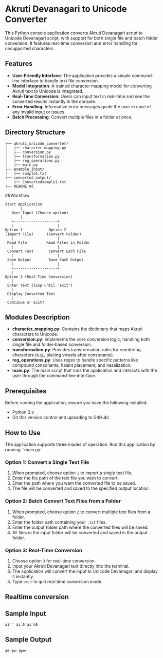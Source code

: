 # Akruti Devanagari to Unicode Converter

This Python console application converts Akruti Devanagari script to Unicode Devanagari script, with support for both single file and batch folder conversion. It features real-time conversion and error handling for unsupported characters.

## Features

- **User-Friendly Interface**: The application provides a simple command-line interface to handle text file conversion.
- **Model Integration**: A trained character mapping model for converting Akruti text to Unicode is integrated.
- **Real-Time Conversion**: Users can input text in real-time and see the converted results instantly in the console.
- **Error Handling**: Informative error messages guide the user in case of any invalid input or issues.
- **Batch Processing**: Convert multiple files in a folder at once.

## Directory Structure

```
├── akruti_unicode_converter/
│   ├── character_mapping.py
│   ├── conversion.py
│   ├── transformation.py
│   ├── reg_operations.py
│   ├── main.py
├── example_input/
│   ├── sample1.txt
├── converted_output/
    ├── Convertedsample1.txt
├── README.md
```

##Workflow

```
Start Application
       |
   User Input (Choose option)
       |
   +--------------------+
   |                    |
Option 1            Option 2
(Import File)      (Convert Folder)
   |                    |
 Read File         Read Files in Folder
   |                    |
 Convert Text       Convert Each File
   |                    |
 Save Output        Save Each Output
   |                    |
   +--------------------+
   |
Option 3 (Real-Time Conversion)
   |
 Enter Text (loop until 'exit')
   |
 Display Converted Text
   |
 Continue or Exit?
```

## Modules Description

- **character_mapping.py**: Contains the dictionary that maps Akruti characters to Unicode.
- **conversion.py**: Implements the core conversion logic, handling both single file and folder-based conversion.
- **transformation.py**: Provides transformation rules for reordering characters (e.g., placing vowels after consonants).
- **reg_operations.py**: Uses regex to handle specific patterns like compound consonants, halant placement, and nasalization.
- **main.py**: The main script that runs the application and interacts with the user through the command-line interface.

## Prerequisites

Before running the application, ensure you have the following installed:

- Python 3.x
- Git (for version control and uploading to GitHub)

## How to Use

The application supports three modes of operation:
Run this application by running ``main.py`

### Option 1: Convert a Single Text File

1. When prompted, choose option `1` to import a single text file.
2. Enter the file path of the text file you wish to convert.
3. Enter the path where you want the converted file to be saved.
4. The file will be converted and saved to the specified output location.

### Option 2: Batch Convert Text Files from a Folder

1. When prompted, choose option `2` to convert multiple text files from a folder.
2. Enter the folder path containing your `.txt` files.
3. Enter the output folder path where the converted files will be saved.
4. All files in the input folder will be converted and saved in the output folder.

### Option 3: Real-Time Conversion

1. Choose option `3` for real-time conversion.
2. Input your Akruti Devanagari text directly into the terminal.
3. The application will convert the input to Unicode Devanagari and display it instantly.
4. Type `exit` to quit real-time conversion mode.

## Realtime conversion

## Sample Input

`àì´¨ àì´Æ àì´õÉ`

## Sample Output

`ईकं ईकः ईकृष्ण`
